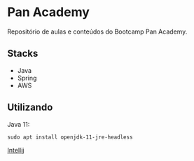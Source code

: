 # Pan Academy

Repositório de aulas e conteúdos do Bootcamp Pan Academy.

## Stacks

- Java
- Spring
- AWS

## Utilizando

Java 11:

```
sudo apt install openjdk-11-jre-headless
```

[Intellij](https://www.jetbrains.com/pt-br/idea/)
